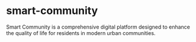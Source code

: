 # smart-community
Smart Community is a comprehensive digital platform designed to enhance the quality of life for residents in modern urban communities.
